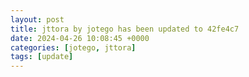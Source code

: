```yaml
---
layout: post
title: jttora by jotego has been updated to 42fe4c7
date: 2024-04-26 10:08:45 +0000
categories: [jotego, jttora]
tags: [update]
---
```


